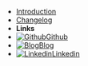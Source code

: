 - [Introduction](introduction)
- [Changelog](changelog)
- **Links**
- [![Github](https://icongram.jgog.in/simple/github.svg?color=808080&size=16)Github](https://github.com/ppipada/tech-interview-prep)
- [![Blog](https://icongram.jgog.in/simple/github.svg?color=808080&size=16)Blog](https://ppipada.github.io)
- [![Linkedin](https://icongr.am/simple/linkedin.svg?color=808080&size=16)Linkedin](https://www.linkedin.com/in/ppipada)
